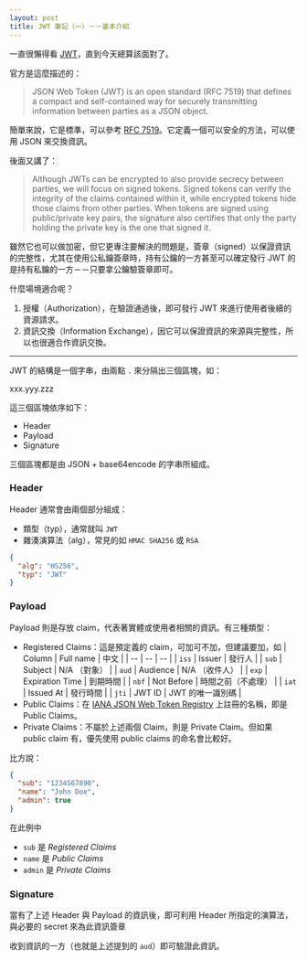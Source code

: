 ```yaml
---
layout: post
title: JWT 筆記（一）－－基本介紹
---
```


一直很懶得看 [JWT](https://jwt.io/)，直到今天總算該面對了。

官方是這麼描述的：

> JSON Web Token (JWT) is an open standard (RFC 7519) that defines a compact and self-contained way for securely transmitting information between parties as a JSON object.

簡單來說，它是標準，可以參考 [RFC 7519][]。它定義一個可以安全的方法，可以使用 JSON 來交換資訊。

[RFC 7519]: https://tools.ietf.org/html/rfc7519

後面又講了：

> Although JWTs can be encrypted to also provide secrecy between parties, we will focus on signed tokens. Signed tokens can verify the integrity of the claims contained within it, while encrypted tokens hide those claims from other parties. When tokens are signed using public/private key pairs, the signature also certifies that only the party holding the private key is the one that signed it.

雖然它也可以做加密，但它更專注要解決的問題是，簽章（signed）以保證資訊的完整性，尤其在使用公私鑰簽章時，持有公鑰的一方甚至可以確定發行 JWT 的是持有私鑰的一方－－只要拿公鑰驗簽章即可。

什麼場境適合呢？

1. 授權（Authorization），在驗證通過後，即可發行 JWT 來進行使用者後續的資源請求。
2. 資訊交換（Information Exchange），因它可以保證資訊的來源與完整性，所以也很適合作資訊交換。

---

JWT 的結構是一個字串，由兩點 `.` 來分隔出三個區塊，如：

xxx.yyy.zzz

這三個區塊依序如下：

* Header
* Payload
* Signature

三個區塊都是由 JSON + base64encode 的字串所組成。

### Header

Header 通常會由兩個部分組成：

* 類型（typ），通常就叫 `JWT`
* 雜湊演算法（alg），常見的如 `HMAC SHA256` 或 `RSA`

```json
{
  "alg": "HS256",
  "typ": "JWT"
}
```

### Payload

Payload 則是存放 claim，代表著實體或使用者相關的資訊。有三種類型：

*   Registered Claims：這是預定義的 claim，可加可不加，但建議要加，如
    | Column | Full name | 中文 |
    | -- | -- | -- |
    | `iss` | Issuer | 發行人 |
    | `sub` | Subject | N/A （對象） |
    | `aud` | Audience | N/A （收件人） |
    | `exp` | Expiration Time | 到期時間 |
    | `nbf` | Not Before | 時間之前（不處理） |
    | `iat` | Issued At | 發行時間 |
    | `jti` | JWT ID | JWT 的唯一識別碼 |
*   Public Claims：在 [IANA JSON Web Token Registry](https://www.iana.org/assignments/jwt/jwt.xhtml) 上註冊的名稱，即是 Public Claims。
*   Private Claims：不屬於上述兩個 Claim，則是 Private Claim。但如果 public claim 有，優先使用 public claims 的命名會比較好。

比方說：

```json
{
  "sub": "1234567890",
  "name": "John Doe",
  "admin": true
}
```

在此例中

* `sub` 是 *Registered Claims*
* `name` 是 *Public Claims*
* `admin` 是 *Private Claims*

### Signature

當有了上述 Header 與 Payload 的資訊後，即可利用 Header 所指定的演算法，與必要的 secret 來為此資訊簽章

收到資訊的一方（也就是上述提到的 `aud`）即可驗證此資訊。
